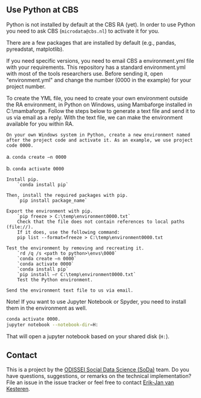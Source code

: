 ## Use Python at CBS

Python is not installed by default at the CBS RA (yet). In order to use Python you need to ask CBS (`microdata@cbs.nl`) to activate it for you. 

There are a few packages that are installed by default (e.g., pandas, pyreadstat, matplotlib). 

If you need specific versions, you need to email CBS a environment.yml file with your requirements. This repository has a standard environment.yml with most of the tools researchers use. Before sending it, open "environment.yml" and change the number (0000 in the example) for your project number.


To create the YML file, you need to create your own environment outside the RA environment, in Python on Windows, using Mambaforge installed in C:\mambaforge. Follow the steps below to generate a text file and send it to us via email as a reply. With the text file, we can make the environment available for you within RA.


    On your own Windows system in Python, create a new environment named after the project code and activate it. As an example, we use project code 0000.

a.       `conda create –n 0000`

b.       `conda activate 0000`

    Install pip.
        `conda install pip`

    Then, install the required packages with pip.
        `pip install package_name`

    Export the environment with pip.
        `pip freeze > C:\temp\environment0000.txt`
        Check that the file does not contain references to local paths (file://).
        If it does, use the following command:
        pip list --format=freeze > C:\temp\environment0000.txt

    Test the environment by removing and recreating it.
        `rd /q /s <path to python>\envs\0000`
        `conda create –n 0000`
        `conda activate 0000`
        `conda install pip`
        `pip install –r C:\temp\environment0000.txt`
        Test the Python environment.

    Send the environment text file to us via email.

 

Note! If you want to use Jupyter Notebook or Spyder, you need to install them in the environment as well.


```sh
conda activate 0000.
jupyter notebook --notebook-dir=H:
```

That will open a jupyter notebook based on your shared disk (`H:`).


## Contact
This is a project by the [ODISSEI Social Data Science (SoDa)](https://odissei-data.nl/nl/soda/) team.
Do you have questions, suggestions, or remarks on the technical implementation? File an issue in the
issue tracker or feel free to contact [Erik-Jan van Kesteren](https://github.com/vankesteren).

